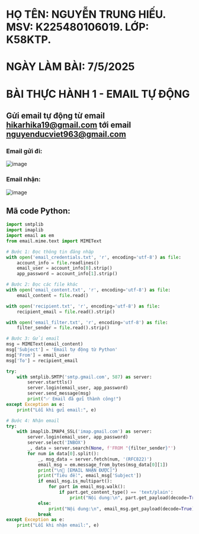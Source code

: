 # HỌ TÊN: NGUYỄN TRUNG HIẾU. MSV: K225480106019. LỚP: K58KTP.
# NGÀY LÀM BÀI: 7/5/2025
# BÀI THỰC HÀNH 1 - EMAIL TỰ ĐỘNG
## Gửi email tự động từ email hikarhika19@gmail.com tới email nguyenducviet963@gmail.com
### Email gửi đi:
![image](https://github.com/user-attachments/assets/dfb17738-76e6-429b-b118-fda821bca933)
### Email nhận:
![image](https://github.com/user-attachments/assets/5200a23a-1853-437f-bf33-19e10af6d02a)
## Mã code Python:
```python
import smtplib
import imaplib
import email as em
from email.mime.text import MIMEText

# Bước 1: Đọc thông tin đăng nhập
with open('email_credentials.txt', 'r', encoding='utf-8') as file:
    account_info = file.readlines()
    email_user = account_info[0].strip()
    app_password = account_info[1].strip()

# Bước 2: Đọc các file khác
with open('email_content.txt', 'r', encoding='utf-8') as file:
    email_content = file.read()

with open('recipient.txt', 'r', encoding='utf-8') as file:
    recipient_email = file.read().strip()

with open('email_filter.txt', 'r', encoding='utf-8') as file:
    filter_sender = file.read().strip()

# Bước 3: Gửi email
msg = MIMEText(email_content)
msg['Subject'] = 'Email tự động từ Python'
msg['From'] = email_user
msg['To'] = recipient_email

try:
    with smtplib.SMTP('smtp.gmail.com', 587) as server:
        server.starttls()
        server.login(email_user, app_password)
        server.send_message(msg)
        print("✅ Email đã gửi thành công!")
except Exception as e:
    print("Lỗi khi gửi email:", e)

# Bước 4: Nhận email
try:
    with imaplib.IMAP4_SSL('imap.gmail.com') as server:
        server.login(email_user, app_password)
        server.select('INBOX')
        _, data = server.search(None, f'FROM "{filter_sender}"')
        for num in data[0].split():
            _, msg_data = server.fetch(num, '(RFC822)')
            email_msg = em.message_from_bytes(msg_data[0][1])
            print("\n📩 [EMAIL NHẬN ĐƯỢC]")
            print("Tiêu đề:", email_msg['Subject'])
            if email_msg.is_multipart():
                for part in email_msg.walk():
                    if part.get_content_type() == 'text/plain':
                        print("Nội dung:\n", part.get_payload(decode=True).decode())
            else:
                print("Nội dung:\n", email_msg.get_payload(decode=True).decode())
            break
except Exception as e:
    print("Lỗi khi nhận email:", e)
```

